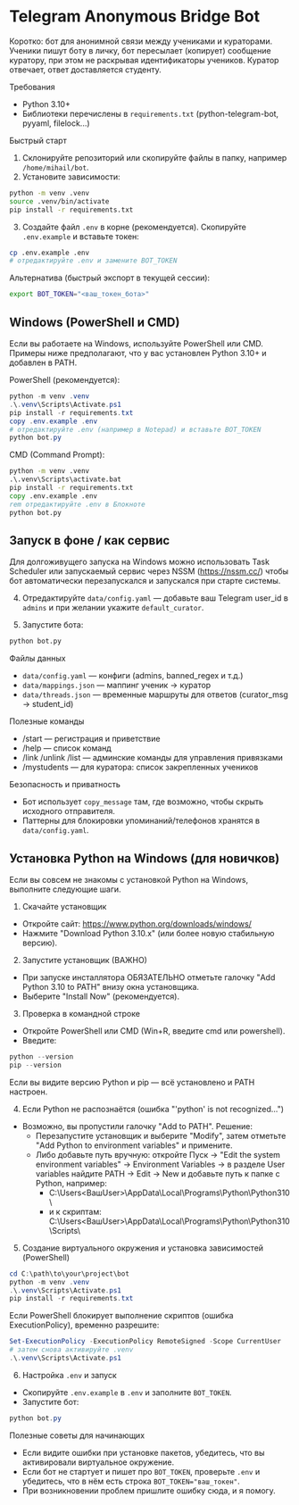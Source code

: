 # Telegram Anonymous Bridge Bot

Коротко: бот для анонимной связи между учениками и кураторами. Ученики пишут боту в личку, бот пересылает (копирует) сообщение куратору, при этом не раскрывая идентификаторы учеников. Куратор отвечает, ответ доставляется студенту.

Требования
- Python 3.10+
- Библиотеки перечислены в `requirements.txt` (python-telegram-bot, pyyaml, filelock...)

Быстрый старт

1. Склонируйте репозиторий или скопируйте файлы в папку, например `/home/mihail/bot`.
2. Установите зависимости:

```bash
python -m venv .venv
source .venv/bin/activate
pip install -r requirements.txt
```

3. Создайте файл `.env` в корне (рекомендуется). Скопируйте `.env.example` и вставьте токен:

```bash
cp .env.example .env
# отредактируйте .env и замените BOT_TOKEN
```

Альтернатива (быстрый экспорт в текущей сессии):

```bash
export BOT_TOKEN="<ваш_токен_бота>"
```

Windows (PowerShell и CMD)
--------------------------------
Если вы работаете на Windows, используйте PowerShell или CMD. Примеры ниже предполагают, что у вас установлен Python 3.10+ и добавлен в PATH.

PowerShell (рекомендуется):

```powershell
python -m venv .venv
.\.venv\Scripts\Activate.ps1
pip install -r requirements.txt
copy .env.example .env
# отредактируйте .env (например в Notepad) и вставьте BOT_TOKEN
python bot.py
```

CMD (Command Prompt):

```cmd
python -m venv .venv
.\.venv\Scripts\activate.bat
pip install -r requirements.txt
copy .env.example .env
rem отредактируйте .env в Блокноте
python bot.py
```

Запуск в фоне / как сервис
--------------------------------
Для долгоживущего запуска на Windows можно использовать Task Scheduler или запускаемый сервис через NSSM (https://nssm.cc/) чтобы бот автоматически перезапускался и запускался при старте системы.

4. Отредактируйте `data/config.yaml` — добавьте ваш Telegram user_id в `admins` и при желании укажите `default_curator`.

5. Запустите бота:

```bash
python bot.py
```

Файлы данных
- `data/config.yaml` — конфиги (admins, banned_regex и т.д.)
- `data/mappings.json` — маппинг ученик -> куратор
- `data/threads.json` — временные маршруты для ответов (curator_msg -> student_id)

Полезные команды
- /start — регистрация и приветствие
- /help — список команд
- /link /unlink /list — админские команды для управления привязками
- /mystudents — для куратора: список закрепленных учеников

Безопасность и приватность
- Бот использует `copy_message` там, где возможно, чтобы скрыть исходного отправителя.
- Паттерны для блокировки упоминаний/телефонов хранятся в `data/config.yaml`.


Установка Python на Windows (для новичков)
--------------------------------
Если вы совсем не знакомы с установкой Python на Windows, выполните следующие шаги.

1) Скачайте установщик
- Откройте сайт: https://www.python.org/downloads/windows/
- Нажмите "Download Python 3.10.x" (или более новую стабильную версию).

2) Запустите установщик (ВАЖНО)
- При запуске инсталлятора ОБЯЗАТЕЛЬНО отметьте галочку "Add Python 3.10 to PATH" внизу окна установщика.
- Выберите "Install Now" (рекомендуется).

3) Проверка в командной строке
- Откройте PowerShell или CMD (Win+R, введите cmd или powershell).
- Введите:

```powershell
python --version
pip --version
```

Если вы видите версию Python и pip — всё установлено и PATH настроен.

4) Если Python не распознаётся (ошибка "'python' is not recognized...")
- Возможно, вы пропустили галочку "Add to PATH". Решение:
	- Перезапустите установщик и выберите "Modify", затем отметьте "Add Python to environment variables" и примените.
	- Либо добавьте путь вручную: откройте Пуск → "Edit the system environment variables" → Environment Variables → в разделе User variables найдите PATH → Edit → New и добавьте путь к папке с Python, например:
		- C:\Users\<ВашUser>\AppData\Local\Programs\Python\Python310\
		- и к скриптам: C:\Users\<ВашUser>\AppData\Local\Programs\Python\Python310\Scripts\

5) Создание виртуального окружения и установка зависимостей (PowerShell)

```powershell
cd C:\path\to\your\project\bot
python -m venv .venv
.\.venv\Scripts\Activate.ps1
pip install -r requirements.txt
```

Если PowerShell блокирует выполнение скриптов (ошибка ExecutionPolicy), временно разрешите:

```powershell
Set-ExecutionPolicy -ExecutionPolicy RemoteSigned -Scope CurrentUser
# затем снова активируйте .venv
.\.venv\Scripts\Activate.ps1
```

6) Настройка `.env` и запуск
- Скопируйте `.env.example` в `.env` и заполните `BOT_TOKEN`.
- Запустите бот:

```powershell
python bot.py
```

Полезные советы для начинающих
- Если видите ошибки при установке пакетов, убедитесь, что вы активировали виртуальное окружение.
- Если бот не стартует и пишет про `BOT_TOKEN`, проверьте `.env` и убедитесь, что в нём есть строка `BOT_TOKEN="ваш_токен"`.
- При возникновении проблем пришлите ошибку сюда, и я помогу.


